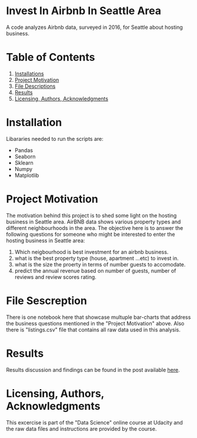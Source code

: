 # Invest In Airbnb In Seattle Area
A code analyzes Airbnb data, surveyed in 2016, for Seattle about hosting business. 

# Table of Contents
1. [Installations](#installation)
2. [Project Motivation](#project-motivation)
3. [File Descriptions](#file-sescreption)
4. [Results](#results)
5. [Licensing, Authors, Acknowledgments](#licensing-authors-acknowledgments) 

# Installation
Libararies needed to run the scripts are:  
- Pandas
- Seaborn
- Sklearn
- Numpy
- Matplotlib

# Project Motivation
The motivation behind this project is to shed some light on the hosting business in Seattle area. AirBNB data shows various property types and different neighbourhoods in the area. The objective here is to answer the following questions for someone who might be interested to enter the hosting business in Seattle area:
1. Which neigbourhood is best investment for an airbnb business. 
2. what is the best property type (house, apartment ...etc) to invest in. 
3. what is the  size the proerty in terms of number guests to accomodate.
4. predict the annual revenue based on number of guests, number of reviews and review scores rating.

# File Sescreption
There is one notebook here that showcase multuple bar-charts that address the business questions mentioned in the "Project Motivation" above. Also there is "listings.csv" file that contains all raw data used in this analysis.

# Results
Results discussion and findings can be found in the post available [here](https://medium.com/@malek.alaweni/invest-in-an-airbnb-property-in-seattle-area-b8ebd366ae71).

# Licensing, Authors, Acknowledgments 
This excercise is part of the "Data Science" online course at Udacity and the raw data files and instructions are provided by the course.  
